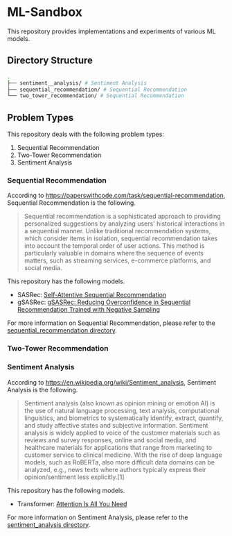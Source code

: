# ML-Sandbox

This repository provides implementations and experiments of various ML models.

## Directory Structure

```sh
.
├── sentiment__analysis/ # Sentiment Analysis
├── sequential_recommendation/ # Sequential Recommendation
└── two_tower_recommendation/ # Sequential Recommendation
```

## Problem Types

This repository deals with the following problem types:

1. Sequential Recommendation
1. Two-Tower Recommendation
1. Sentiment Analysis

### Sequential Recommendation

According to <https://paperswithcode.com/task/sequential-recommendation>, Sequential Recommendation is the following.

> Sequential recommendation is a sophisticated approach to providing personalized suggestions by analyzing users' historical interactions in a sequential manner. Unlike traditional recommendation systems, which consider items in isolation, sequential recommendation takes into account the temporal order of user actions. This method is particularly valuable in domains where the sequence of events matters, such as streaming services, e-commerce platforms, and social media.

This repository has the following models.

- SASRec: [Self-Attentive Sequential Recommendation](<https://arxiv.org/abs/1808.09781>)
- gSASRec: [gSASRec: Reducing Overconfidence in Sequential Recommendation Trained with Negative Sampling](https://arxiv.org/abs/2308.07192)

For more information on Sequential Recommendation, please refer to the [sequential_recommendation directory](https://github.com/haru-256/ml-sandbox/tree/main/sequential_recommendation).

### Two-Tower Recommendation




### Sentiment Analysis

According to <https://en.wikipedia.org/wiki/Sentiment_analysis>, Sentiment Analysis is the following.

> Sentiment analysis (also known as opinion mining or emotion AI) is the use of natural language processing, text analysis, computational linguistics, and biometrics to systematically identify, extract, quantify, and study affective states and subjective information. Sentiment analysis is widely applied to voice of the customer materials such as reviews and survey responses, online and social media, and healthcare materials for applications that range from marketing to customer service to clinical medicine. With the rise of deep language models, such as RoBERTa, also more difficult data domains can be analyzed, e.g., news texts where authors typically express their opinion/sentiment less explicitly.[1]

This repository has the following models.

- Transformer: [Attention Is All You Need](https://arxiv.org/abs/1706.03762)

For more information on Sentiment Analysis, please refer to the [sentiment_analysis directory](https://github.com/haru-256/ml-sandbox/tree/main/sentiment_analysis).
